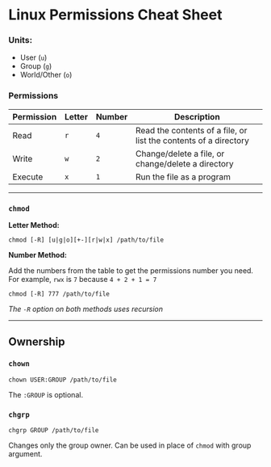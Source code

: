 # Linux Permissions Cheat Sheet

### Units:

- User (``u``)
- Group (``g``)
- World/Other (``o``)

### Permissions

| **Permission** | **Letter** | **Number** | **Description**                                                  |
|----------------|------------|------------|------------------------------------------------------------------|
| Read           | ``r``      | ``4``      | Read the contents of a file, or list the contents of a directory |
| Write          | ``w``      | ``2``      | Change/delete a file, or change/delete a directory               |
| Execute        | ``x``      | ``1``      | Run the file as a program                                        |

---

### ``chmod``

**Letter Method:**

```chmod [-R] [u|g|o][+-][r|w|x] /path/to/file```

**Number Method:**

Add the numbers from the table to get the permissions number you need. For example, ``rwx`` is ``7`` because ``4 + 2 + 1 = 7``

```chmod [-R] 777 /path/to/file```

*The ``-R`` option on both methods uses recursion*

---

## Ownership

### ``chown``

```
chown USER:GROUP /path/to/file
```

The ``:GROUP`` is optional.

### ``chgrp``

```
chgrp GROUP /path/to/file
```

Changes only the group owner. Can be used in place of ``chmod`` with group argument.
